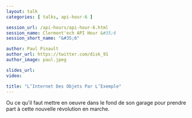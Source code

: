 ```yaml
---
layout: talk
categories: [ talks, api-hour-6 ]

session_url: /api-hours/api-hour-6.html
session_name: Clermont'ech API Hour &#35;6
session_short_name: "&#35;6"

author: Paul Pinault
author_url: https://twitter.com/disk_91
author_image: paul.jpeg

slides_url:
video:

title: "L’Internet Des Objets Par L’Exemple"
---
```


Ou ce qu’il faut mettre en oeuvre dans le fond de son garage pour prendre part à
cette nouvelle révolution en marche.

